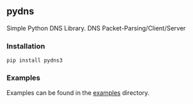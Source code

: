 pydns
------
Simple Python DNS Library. DNS Packet-Parsing/Client/Server

### Installation

```
pip install pydns3
```

### Examples

Examples can be found in the [examples](https://github.com/imgurbot12/pydns/tree/master/examples) directory.
